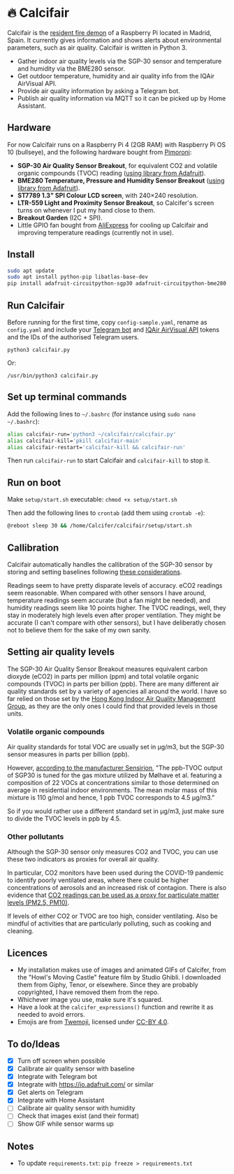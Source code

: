 # 🔥 Calcifair

Calcifair is the [resident fire demon](https://howlscastle.fandom.com/wiki/Calcifer) of a Raspberry Pi located in Madrid, Spain. It currently gives information and shows alerts about environmental parameters, such as air quality. Calcifair is written in Python 3.

* Gather indoor air quality levels via the SGP-30 sensor and temperature and humidity via the BME280 sensor.
* Get outdoor temperature, humidity and air quality info from the IQAir AirVisual API.
* Provide air quality information by asking a Telegram bot.
* Publish air quality information via MQTT so it can be picked up by Home Assistant.

## Hardware

For now Calcifair runs on a Raspberry Pi 4 (2GB RAM) with Raspberry Pi OS 10 (bullseye), and the following hardware bought from [Pimoroni](https://shop.pimoroni.com/):

- **SGP-30 Air Quality Sensor Breakout**, for equivalent CO2 and volatile organic compounds (TVOC) reading ([using library from Adafruit](https://learn.adafruit.com/adafruit-sgp30-gas-tvoc-eco2-mox-sensor/circuitpython-wiring-test)).
- **BME280 Temperature, Pressure and Humidity Sensor Breakout** ([using library from Adafruit](https://learn.adafruit.com/adafruit-bme280-humidity-barometric-pressure-temperature-sensor-breakout/python-circuitpython-test)).
- **ST7789 1.3" SPI Colour LCD screen**, with 240×240 resolution.
- **LTR-559 Light and Proximity Sensor Breakout**, so Calcifer's screen turns on whenever I put my hand close to them.
- **Breakout Garden** (I2C + SPI).
- Little GPIO fan bought from [AliExpress](https://es.aliexpress.com/item/4000302941860.html) for cooling up Calcifair and improving temperature readings (currently not in use).

## Install

```sh
sudo apt update
sudo apt install python-pip libatlas-base-dev
pip install adafruit-circuitpython-sgp30 adafruit-circuitpython-bme280 adafruit-io ltr559 numpy pillow python-telegram-bot pyyaml "rpi.gpio" setproctitle smbus smbus2 spidev st7789 psutil python-dateutil paho-mqtt get-mac --upgrade
```

## Run Calcifair

Before running for the first time, copy `config-sample.yaml`, rename as `config.yaml` and include your [Telegram bot](https://www.youtube.com/watch?v=IP2cP6uvTxA) and [IQAir AirVisual API](https://api-docs.iqair.com/) tokens and the IDs of the authorised Telegram users.

`python3 calcifair.py`

Or:

`/usr/bin/python3 calcifair.py`

## Set up terminal commands

Add the following lines to `~/.bashrc` (for instance using `sudo nano ~/.bashrc`):

```sh
alias calcifair-run='python3 ~/calcifair/calcifair.py'
alias calcifair-kill='pkill calcifair-main'
alias calcifair-restart='calcifair-kill && calcifair-run'
```

Then run `calcifair-run` to start Calcifair and `calcifair-kill` to stop it.

## Run on boot

Make `setup/start.sh` executable: `chmod +x setup/start.sh`

Then add the following lines to `crontab` (add them using `crontab -e`):

```sh
@reboot sleep 30 && /home/Calcifer/calcifair/setup/start.sh
```

## Callibration

Calcifair automatically handles the callibration of the SGP-30 sensor by storing and setting baselines following [these considerations](https://learn.adafruit.com/adafruit-sgp30-gas-tvoc-eco2-mox-sensor/circuitpython-wiring-test#baseline-set-and-get-2980177-19).

Readings seem to have pretty disparate levels of accuracy. eCO2 readings seem reasonable. When compared with other sensors I have around, temperature readings seem accurate (but a fan might be needed), and humidity readings seem like 10 points higher. The TVOC readings, well, they stay in moderately high levels even after proper ventilation. They might be accurate (I can't compare with other sensors), but I have deliberatly chosen not to believe them for the sake of my own sanity.

## Setting air quality levels

The SGP-30 Air Quality Sensor Breakout measures equivalent carbon dioxyde (eCO2) in parts per million (ppm) and total volatile organic compounds (TVOC) in parts per billion (ppb). There are many different air quality standards set by a variety of agencies all around the world. I have so far relied on those set by the [Hong Kong Indoor Air Quality Management Group](https://www.iaq.gov.hk/media/65346/new-iaq-guide_eng.pdf), as they are the only ones I could find that provided levels in those units.

### Volatile organic compounds

Air quality standards for total VOC are usually set in μg/m3, but the SGP-30 sensor measures in parts per billion (ppb).

However, [according to the manufacturer Sensirion](https://www.catsensors.com/media/pdf/Sensor_Sensirion_IAM.pdf), "The ppb-TVOC output of SGP30 is tuned for the gas mixture utilized by Mølhave et al. featuring a composition of 22 VOCs at concentrations similar to those determined on average in residential indoor environments. The mean molar mass of this mixture is 110 g/mol and hence, 1 ppb TVOC corresponds to 4.5 μg/m3."

So if you would rather use a different standard set in μg/m3, just make sure to divide the TVOC levels in ppb by 4.5.

### Other pollutants

Although the SGP-30 sensor only measures CO2 and TVOC, you can use these two indicators as proxies for overall air quality.

In particular, CO2 monitors have been used during the COVID-19 pandemic to identify poorly ventilated areas, where there could be higher concentrations of aerosols and an increased risk of contagion. There is also evidence that [CO2 readings can be used as a proxy for particulate matter levels (PM2.5, PM10)](https://www.sciencedirect.com/science/article/abs/pii/S0360132315001274).

If levels of either CO2 or TVOC are too high, consider ventilating. Also be mindful of activities that are particularly polluting, such as cooking and cleaning.

## Licences

- My installation makes use of images and animated GIFs of Calcifer, from the "Howl's Moving Castle" feature film by Studio Ghibli. I downloaded them from Giphy, Tenor, or elsewhere. Since they are probably copyrighted, I have removed them from the repo.
 - Whichever image you use, make sure it's squared.
 - Have a look at the `calcifer_expressions()` function and rewrite it as needed to avoid errors.
- Emojis are from [Twemoji](https://twemoji.twitter.com/), licensed under [CC-BY 4.0](https://creativecommons.org/licenses/by/4.0/).

## To do/Ideas

- [x] Turn off screen when possible
- [x] Calibrate air quality sensor with baseline
- [x] Integrate with Telegram bot
- [x] Integrate with https://io.adafruit.com/ or similar
- [x] Get alerts on Telegram
- [x] Integrate with Home Assistant
- [ ] Calibrate air quality sensor with humidity
- [ ] Check that images exist (and their format)
- [ ] Show GIF while sensor warms up

## Notes

- To update `requirements.txt`: `pip freeze > requirements.txt`